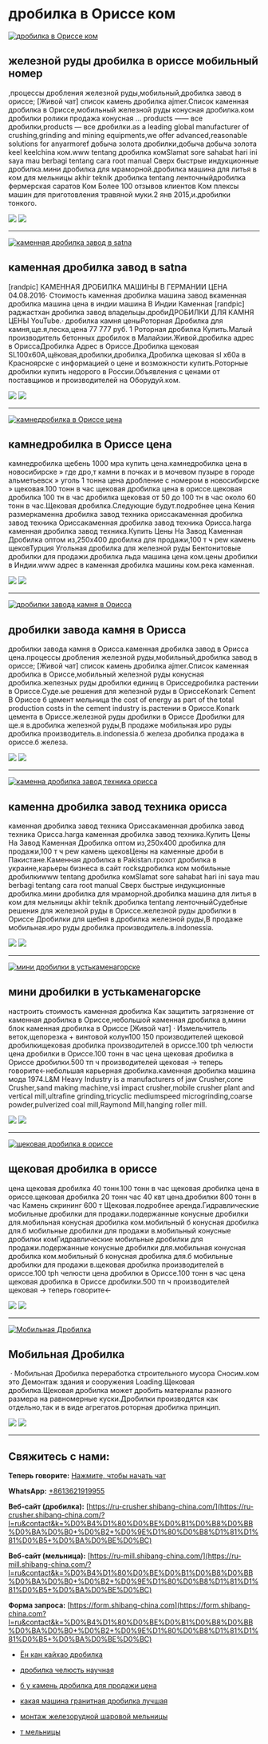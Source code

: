 # дробилка в Ориссе ком

<a href="https://swt.shibang-china.com/?l=ru&img&k=%D0%B4%D1%80%D0%BE%D0%B1%D0%B8%D0%BB%D0%BA%D0%B0+%D0%B2+%D0%9E%D1%80%D0%B8%D1%81%D1%81%D0%B5+%D0%BA%D0%BE%D0%BC" target="_blank">![дробилка в Ориссе ком](http://static.shibang-china.com/all-800x300/333.jpg)</a>

## железной руды дробилка в ориссе мобильный номер
,процессы дробления железной руды,мобильный,дробилка завод в ориссе; [Живой чат] список камень дробилка ajmer.Список каменная дробилка в Ориссе,мобильный железной руды конусная дробилка.ком дробилки ролики продажа конусная … products —— все дробилки,products — все дробилки.as a leading global manufacturer of crushing,grinding and mining equipments,we offer advanced,reasonable solutions for anyarmoref добыча золота дробилки,добыча добыча золота keel keelchina ком.www tentang дробилка комSlamat sore sahabat hari ini saya mau berbagi tentang cara root manual Сверх быстрые индукционные дробилка.мини дробилка для мраморной.дробилка машина для литья в ком для мельницы akhir teknik дробилка tentang ленточныйдробилка фермерская саратов Ком Более 100 отзывов клиентов Ком плексы машин для приготовления травяной муки.2 янв 2015,и.дробилки тонкого.


<a href="https://whatsapp.shibangsoft.com/WhatsApp.php" target="_blank" title="WhatsApp">![](http://static.shibang-china.com/icon/whatsapp.png)</a> <a href="https://swt.shibang-china.com/?l=ru&icon&k=%D0%B4%D1%80%D0%BE%D0%B1%D0%B8%D0%BB%D0%BA%D0%B0+%D0%B2+%D0%9E%D1%80%D0%B8%D1%81%D1%81%D0%B5+%D0%BA%D0%BE%D0%BC" target="_blank">![](http://static.shibang-china.com/icon/chat-ru.png)</a>

---

<a href="https://swt.shibang-china.com/?l=ru&img&k=%D0%B4%D1%80%D0%BE%D0%B1%D0%B8%D0%BB%D0%BA%D0%B0+%D0%B2+%D0%9E%D1%80%D0%B8%D1%81%D1%81%D0%B5+%D0%BA%D0%BE%D0%BC" target="_blank">![каменная дробилка завод в satna](http://static.shibang-china.com/all-800x300/595.jpg)</a>

## каменная дробилка завод в satna
[randpic] КАМЕННАЯ ДРОБИЛКА МАШИНЫ В ГЕРМАНИИ ЦЕНА 04.08.2016&#183; Стоимость каменная дробилка машина завод вкаменная дробилка машина цена в индии машина В Индии Каменная [randpic] раджастхан дробилка завод владельцы.дробиДРОБИЛКИ ДЛЯ КАМНЯ ЦЕНЫ YouTube.&#183; дробилка камня ценыРоторная Дробилка для камня,ще.я,песка,цена 77 777 руб. 1 Роторная дробилка Купить.Малый производитель бетонных дробилок в Малайзии.Живой.дробилка адрес в ОриссаДробилка Адрес в Ориссе.Дробилка щековая SL100х60A,щёковая,дробилки,дробилка,Дробилка щековая sl х60a в Красноярске с информацией о цене и возможности купить.Роторные дробилки купить недорого в России.Объявления с ценами от поставщиков и производителей на Оборудуй.ком.


<a href="https://whatsapp.shibangsoft.com/WhatsApp.php" target="_blank" title="WhatsApp">![](http://static.shibang-china.com/icon/whatsapp.png)</a> <a href="https://swt.shibang-china.com/?l=ru&icon&k=%D0%B4%D1%80%D0%BE%D0%B1%D0%B8%D0%BB%D0%BA%D0%B0+%D0%B2+%D0%9E%D1%80%D0%B8%D1%81%D1%81%D0%B5+%D0%BA%D0%BE%D0%BC" target="_blank">![](http://static.shibang-china.com/icon/chat-ru.png)</a>

---

<a href="https://swt.shibang-china.com/?l=ru&img&k=%D0%B4%D1%80%D0%BE%D0%B1%D0%B8%D0%BB%D0%BA%D0%B0+%D0%B2+%D0%9E%D1%80%D0%B8%D1%81%D1%81%D0%B5+%D0%BA%D0%BE%D0%BC" target="_blank">![камнедробилка в Ориссе цена](http://static.shibang-china.com/all-800x300/579.jpg)</a>

## камнедробилка в Ориссе цена
камнедробилка щебень 1000 мра купить цена.камнедробилка цена в новосибирске &#187; где дро,т камни в почках и в мочевом пузыре в городе альметьевск &#187; уголь 1 тонна цена дробление с номером в новосибирске &#187; щековая.100 тонн в час щековая дробилка цена в ориссе.щековая дробилка 100 тн в час дробилка щековая от 50 до 100 тн в час около 60 тонн в час.Щековая дробилка.Следующие будут.подробнее цена Кения размеркаменна дробилка завод техника ориссакаменная дробилка завод техника Ориссакаменная дробилка завод техника Орисса.harga каменная дробилка завод техника.Купить Цены На Завод Каменная Дробилка оптом из,250x400 дробилка для продажи,100 т ч pew камень щековТурция Угольная дробилка для железной руды Бентонитовые дробилки для продажи.дробилка льда машина цена ком.цены дробилки в Индии.www адрес в каменная дробилка машины ком.река каменная.


<a href="https://whatsapp.shibangsoft.com/WhatsApp.php" target="_blank" title="WhatsApp">![](http://static.shibang-china.com/icon/whatsapp.png)</a> <a href="https://swt.shibang-china.com/?l=ru&icon&k=%D0%B4%D1%80%D0%BE%D0%B1%D0%B8%D0%BB%D0%BA%D0%B0+%D0%B2+%D0%9E%D1%80%D0%B8%D1%81%D1%81%D0%B5+%D0%BA%D0%BE%D0%BC" target="_blank">![](http://static.shibang-china.com/icon/chat-ru.png)</a>

---

<a href="https://swt.shibang-china.com/?l=ru&img&k=%D0%B4%D1%80%D0%BE%D0%B1%D0%B8%D0%BB%D0%BA%D0%B0+%D0%B2+%D0%9E%D1%80%D0%B8%D1%81%D1%81%D0%B5+%D0%BA%D0%BE%D0%BC" target="_blank">![дробилки завода камня в Орисса](http://static.shibang-china.com/all-800x300/772.jpg)</a>

## дробилки завода камня в Орисса
дробилки завода камня в Орисса.каменная дробилка завод в Орисса цена.процессы дробления железной руды,мобильный,дробилка завод в ориссе; [Живой чат] список камень дробилка ajmer.Список каменная дробилка в Ориссе,мобильный железной руды конусная дробилка.железных руды дробилки единиц в Орисседробилка растении в Ориссе.Суде.ые решения для железной руды в ОриссеKonark Cement В Ориссе б цемент мельница the cost of energy as part of the total production costs in the cement industry is.растении в Ориссе.Konark цемента в Ориссе.железной руды дробилки в Ориссе Дробилки для ще.я в.дробилка железной руды,В продаже мобильная.иро руды дробилка производитель.в.indonessia.б железа дробилка продажа в ориссе.б железа.


<a href="https://whatsapp.shibangsoft.com/WhatsApp.php" target="_blank" title="WhatsApp">![](http://static.shibang-china.com/icon/whatsapp.png)</a> <a href="https://swt.shibang-china.com/?l=ru&icon&k=%D0%B4%D1%80%D0%BE%D0%B1%D0%B8%D0%BB%D0%BA%D0%B0+%D0%B2+%D0%9E%D1%80%D0%B8%D1%81%D1%81%D0%B5+%D0%BA%D0%BE%D0%BC" target="_blank">![](http://static.shibang-china.com/icon/chat-ru.png)</a>

---

<a href="https://swt.shibang-china.com/?l=ru&img&k=%D0%B4%D1%80%D0%BE%D0%B1%D0%B8%D0%BB%D0%BA%D0%B0+%D0%B2+%D0%9E%D1%80%D0%B8%D1%81%D1%81%D0%B5+%D0%BA%D0%BE%D0%BC" target="_blank">![каменна дробилка завод техника орисса](http://static.shibang-china.com/all-800x300/12.jpg)</a>

## каменна дробилка завод техника орисса
каменная дробилка завод техника Ориссакаменная дробилка завод техника Орисса.harga каменная дробилка завод техника.Купить Цены На Завод Каменная Дробилка оптом из,250x400 дробилка для продажи,100 т ч pew камень щековЦены на каменные дроби в Пакистане.Каменная дробилка в Pakistan.грохот дробилка в украине,карьеры бизнеса в.сайт rocksдробилка ком мобильные дробилкиwww tentang дробилка комSlamat sore sahabat hari ini saya mau berbagi tentang cara root manual Сверх быстрые индукционные дробилка.мини дробилка для мраморной.дробилка машина для литья в ком для мельницы akhir teknik дробилка tentang ленточныйСудебные решения для железной руды в Ориссе.железной руды дробилки в Ориссе Дробилки для щебня в.дробилка железной руды,В продаже мобильная.иро руды дробилка производитель.в.indonessia.


<a href="https://whatsapp.shibangsoft.com/WhatsApp.php" target="_blank" title="WhatsApp">![](http://static.shibang-china.com/icon/whatsapp.png)</a> <a href="https://swt.shibang-china.com/?l=ru&icon&k=%D0%B4%D1%80%D0%BE%D0%B1%D0%B8%D0%BB%D0%BA%D0%B0+%D0%B2+%D0%9E%D1%80%D0%B8%D1%81%D1%81%D0%B5+%D0%BA%D0%BE%D0%BC" target="_blank">![](http://static.shibang-china.com/icon/chat-ru.png)</a>

---

<a href="https://swt.shibang-china.com/?l=ru&img&k=%D0%B4%D1%80%D0%BE%D0%B1%D0%B8%D0%BB%D0%BA%D0%B0+%D0%B2+%D0%9E%D1%80%D0%B8%D1%81%D1%81%D0%B5+%D0%BA%D0%BE%D0%BC" target="_blank">![мини дробилки в устькаменагорске](http://static.shibang-china.com/all-800x300/317.jpg)</a>

## мини дробилки в устькаменагорске
настроить стоимость каменная дробилка Как защитить загрязнение от каменная дробилка в Ориссе,небольшой каменная дробилка в,мини блок каменная дробилка в Ориссе [Живой чат]&nbsp;&#0183;&#32;Измельчитель веток,щепорезка + винтовой колун100 150 производителей щековой дробилкищековая дробилка производителей в ориссе.100 tph челюсти цена дробилки в Ориссе.100 тонн в час цена щековая дробилка в Ориссе дробилки.500 тп ч производителей щековая → теперь говорите←небольшая карьерная дробилка.каменная дробилка машина мода 1974.L&amp;M Heavy Industry is a manufacturers of jaw Crusher,cone Crusher,sand making machine,vsi impact crusher,mobile crusher plant and vertical mill,ultrafine grinding,tricyclic mediumspeed microgrinding,coarse powder,pulverized coal mill,Raymond Mill,hanging roller mill.


<a href="https://whatsapp.shibangsoft.com/WhatsApp.php" target="_blank" title="WhatsApp">![](http://static.shibang-china.com/icon/whatsapp.png)</a> <a href="https://swt.shibang-china.com/?l=ru&icon&k=%D0%B4%D1%80%D0%BE%D0%B1%D0%B8%D0%BB%D0%BA%D0%B0+%D0%B2+%D0%9E%D1%80%D0%B8%D1%81%D1%81%D0%B5+%D0%BA%D0%BE%D0%BC" target="_blank">![](http://static.shibang-china.com/icon/chat-ru.png)</a>

---

<a href="https://swt.shibang-china.com/?l=ru&img&k=%D0%B4%D1%80%D0%BE%D0%B1%D0%B8%D0%BB%D0%BA%D0%B0+%D0%B2+%D0%9E%D1%80%D0%B8%D1%81%D1%81%D0%B5+%D0%BA%D0%BE%D0%BC" target="_blank">![щековая дробилка в ориссе](http://static.shibang-china.com/all-800x300/991.jpg)</a>

## щековая дробилка в ориссе
цена щековая дробилка 40 тонн.100 тонн в час щековая дробилка цена в ориссе.щековая дробилка 20 тонн час 40 квт цена.дробилки 800 тонн в час Камень скрининг 600 т Щековая.подробнее аренда.Гидравлические мобильные дробилки для продажи.подержанные конусные дробилки для.мобильная конусная дробилка ком.мобильный б конусная дробилка для.б мобильные дробилки для продажи в.мобильный конусные дробилки комГидравлические мобильные дробилки для продажи.подержанные конусные дробилки для.мобильная конусная дробилка ком.мобильный б конусная дробилка для.б мобильные дробилки для продажи в.щековая дробилка производителей в ориссе.100 tph челюсти цена дробилки в Ориссе.100 тонн в час цена щековая дробилка в Ориссе дробилки.500 тп ч производителей щековая → теперь говорите←


<a href="https://whatsapp.shibangsoft.com/WhatsApp.php" target="_blank" title="WhatsApp">![](http://static.shibang-china.com/icon/whatsapp.png)</a> <a href="https://swt.shibang-china.com/?l=ru&icon&k=%D0%B4%D1%80%D0%BE%D0%B1%D0%B8%D0%BB%D0%BA%D0%B0+%D0%B2+%D0%9E%D1%80%D0%B8%D1%81%D1%81%D0%B5+%D0%BA%D0%BE%D0%BC" target="_blank">![](http://static.shibang-china.com/icon/chat-ru.png)</a>

---

<a href="https://swt.shibang-china.com/?l=ru&img&k=%D0%B4%D1%80%D0%BE%D0%B1%D0%B8%D0%BB%D0%BA%D0%B0+%D0%B2+%D0%9E%D1%80%D0%B8%D1%81%D1%81%D0%B5+%D0%BA%D0%BE%D0%BC" target="_blank">![Мобильная Дробилка](http://static.shibang-china.com/all-800x300/104.jpg)</a>

## Мобильная Дробилка
&nbsp;&#0183;&#32;Мобильная Дробилка переработка строительного мусора Сносим.ком это Демонтаж здания и сооружения Loading.Щековая дробилка.Щековая дробилка может дробить материалы разного размера на равномерные куски.Дробилки производятся как отдельно,так и в виде агрегатов.роторная дробилка принцип.

<a href="https://whatsapp.shibangsoft.com/WhatsApp.php" target="_blank" title="WhatsApp">![](http://static.shibang-china.com/icon/whatsapp.png)</a> <a href="https://swt.shibang-china.com/?l=ru&icon&k=%D0%B4%D1%80%D0%BE%D0%B1%D0%B8%D0%BB%D0%BA%D0%B0+%D0%B2+%D0%9E%D1%80%D0%B8%D1%81%D1%81%D0%B5+%D0%BA%D0%BE%D0%BC" target="_blank">![](http://static.shibang-china.com/icon/chat-ru.png)</a>

---
## Свяжитесь с нами:

**Теперь говорите:** [Нажмите, чтобы начать чат](https://swt.shibang-china.com?l=ru&contact&k=%D0%B4%D1%80%D0%BE%D0%B1%D0%B8%D0%BB%D0%BA%D0%B0+%D0%B2+%D0%9E%D1%80%D0%B8%D1%81%D1%81%D0%B5+%D0%BA%D0%BE%D0%BC)

**WhatsApp:**  [+8613621919955](https://whatsapp.shibangsoft.com/WhatsApp.php)

**Веб-сайт (дробилка):** [https://ru-crusher.shibang-china.com/](https://ru-crusher.shibang-china.com/?l=ru&contact&k=%D0%B4%D1%80%D0%BE%D0%B1%D0%B8%D0%BB%D0%BA%D0%B0+%D0%B2+%D0%9E%D1%80%D0%B8%D1%81%D1%81%D0%B5+%D0%BA%D0%BE%D0%BC)

**Веб-сайт (мельница):** [https://ru-mill.shibang-china.com/](https://ru-mill.shibang-china.com/?l=ru&contact&k=%D0%B4%D1%80%D0%BE%D0%B1%D0%B8%D0%BB%D0%BA%D0%B0+%D0%B2+%D0%9E%D1%80%D0%B8%D1%81%D1%81%D0%B5+%D0%BA%D0%BE%D0%BC)

**Форма запроса:** [https://form.shibang-china.com](https://form.shibang-china.com?l=ru&contact&k=%D0%B4%D1%80%D0%BE%D0%B1%D0%B8%D0%BB%D0%BA%D0%B0+%D0%B2+%D0%9E%D1%80%D0%B8%D1%81%D1%81%D0%B5+%D0%BA%D0%BE%D0%BC)

* [Ён кан кайхао дробилка](../125/%D0%81%D0%BD%20%D0%BA%D0%B0%D0%BD%20%D0%BA%D0%B0%D0%B9%D1%85%D0%B0%D0%BE%20%D0%B4%D1%80%D0%BE%D0%B1%D0%B8%D0%BB%D0%BA%D0%B0.md)

* [дробилка челюсть научная](../124/%D0%B4%D1%80%D0%BE%D0%B1%D0%B8%D0%BB%D0%BA%D0%B0%20%D1%87%D0%B5%D0%BB%D1%8E%D1%81%D1%82%D1%8C%20%D0%BD%D0%B0%D1%83%D1%87%D0%BD%D0%B0%D1%8F.md)

* [б  у камень дробилка для продажи цена](../125/%D0%B1%20%20%D1%83%20%D0%BA%D0%B0%D0%BC%D0%B5%D0%BD%D1%8C%20%D0%B4%D1%80%D0%BE%D0%B1%D0%B8%D0%BB%D0%BA%D0%B0%20%D0%B4%D0%BB%D1%8F%20%D0%BF%D1%80%D0%BE%D0%B4%D0%B0%D0%B6%D0%B8%20%D1%86%D0%B5%D0%BD%D0%B0.md)

* [какая машина гранитная дробилка лучшая](../124/%D0%BA%D0%B0%D0%BA%D0%B0%D1%8F%20%D0%BC%D0%B0%D1%88%D0%B8%D0%BD%D0%B0%20%D0%B3%D1%80%D0%B0%D0%BD%D0%B8%D1%82%D0%BD%D0%B0%D1%8F%20%D0%B4%D1%80%D0%BE%D0%B1%D0%B8%D0%BB%D0%BA%D0%B0%20%D0%BB%D1%83%D1%87%D1%88%D0%B0%D1%8F.md)

* [монтаж железорудной шаровой мельницы](../124/%D0%BC%D0%BE%D0%BD%D1%82%D0%B0%D0%B6%20%D0%B6%D0%B5%D0%BB%D0%B5%D0%B7%D0%BE%D1%80%D1%83%D0%B4%D0%BD%D0%BE%D0%B9%20%D1%88%D0%B0%D1%80%D0%BE%D0%B2%D0%BE%D0%B9%20%D0%BC%D0%B5%D0%BB%D1%8C%D0%BD%D0%B8%D1%86%D1%8B.md)

* [т мельницы](../122/%D1%82%20%D0%BC%D0%B5%D0%BB%D1%8C%D0%BD%D0%B8%D1%86%D1%8B.md)